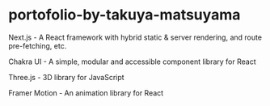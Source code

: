 # portofolio-by-takuya-matsuyama

Next.js - A React framework with hybrid static & server rendering, and route pre-fetching, etc.

Chakra UI - A simple, modular and accessible component library for React 

Three.js - 3D library for JavaScript 

Framer Motion - An animation library for React